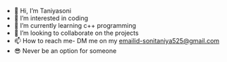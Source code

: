 - 👋 Hi, I’m Taniyasoni
- 👀 I’m interested in coding 
- 🌱 I’m currently learning c++ programming 
- 💞️ I’m looking to collaborate on the projects 
- 📫 How to reach me- DM me on my emailid-sonitaniya525@gmail.com
- 😎 Never be an option for someone 

<!---
Taniyasoni/Taniyasoni is a ✨ special ✨ repository because its `README.md` (this file) appears on your GitHub profile.
You can click the Preview link to take a look at your changes.
--->
